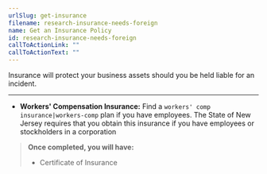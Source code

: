 ```yaml
---
urlSlug: get-insurance
filename: research-insurance-needs-foreign
name: Get an Insurance Policy
id: research-insurance-needs-foreign
callToActionLink: ""
callToActionText: ""
---
```

Insurance will protect your business assets should you be held liable for an incident. 

- - -

* **Workers' Compensation Insurance:** Find a `workers' comp insurance|workers-comp` plan if you have employees. The State of New Jersey requires that you obtain this insurance if you have employees or stockholders in a corporation



> **Once completed, you will have:**
>
> * Certificate of Insurance